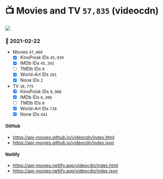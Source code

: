 # :tv: Movies and TV `57,835` (videocdn)

<a href="https://API-Movies.github.io"><img src="https://API-Movies.github.io/banner.png?cache"></a>

### :date: 2021-02-22
- Movies `47,060`
  - [x] KinoPoisk IDs `45,939`
  - [x] IMDb IDs `45,343`
  - [ ] TMDb IDs `0`
  - [x] World-Art IDs `201`
  - [x] None IDs `2`
- TV `10,775`
  - [x] KinoPoisk IDs `9,908`
  - [x] IMDb IDs `8,306`
  - [ ] TMDb IDs `0`
  - [x] World-Art IDs `738`
  - [x] None IDs `441`
#### GitHub
- <a href='https://api-movies.github.io/videocdn/index.html' target='_blank'>https://api-movies.github.io/videocdn/index.html</a>
- <a href='https://api-movies.github.io/videocdn/index.json' target='_blank'>https://api-movies.github.io/videocdn/index.json</a>
#### Netlify
- <a href='https://api-movies.netlify.app/videocdn/index.html' target='_blank'>https://api-movies.netlify.app/videocdn/index.html</a>
- <a href='https://api-movies.netlify.app/videocdn/index.json' target='_blank'>https://api-movies.netlify.app/videocdn/index.json</a>
